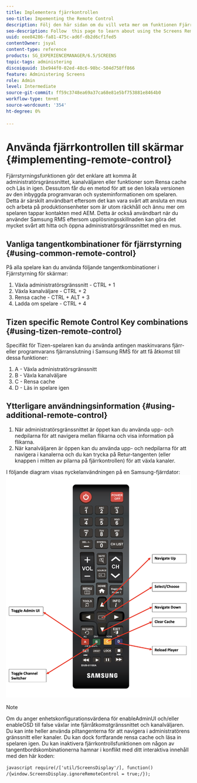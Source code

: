```yaml
---
title: Implementera fjärrkontrollen
seo-title: Impementing the Remote Control
description: Följ den här sidan om du vill veta mer om funktionen Fjärrkontroll för skärmar.
seo-description: Follow  this page to learn about using the Screens Remote Control Feature.
uuid: eee84286-fa81-475c-ad6f-db2d6cf1fed5
contentOwner: jsyal
content-type: reference
products: SG_EXPERIENCEMANAGER/6.5/SCREENS
topic-tags: administering
discoiquuid: 1be944f0-02ed-48c6-98bc-504d758ff866
feature: Administering Screens
role: Admin
level: Intermediate
source-git-commit: ff59c3748ea69a37ca68e81e5bf753881e8464b0
workflow-type: tm+mt
source-wordcount: '354'
ht-degree: 0%

---
```


# Använda fjärrkontrollen till skärmar  {#implementing-remote-control}

Fjärrstyrningsfunktionen gör det enklare att komma åt administratörsgränssnittet, kanalväljaren eller funktioner som Rensa cache och Läs in igen. Dessutom får du en metod för att se den lokala versionen av den inbyggda programvaran och systeminformationen om spelaren. Detta är särskilt användbart eftersom det kan vara svårt att ansluta en mus och arbeta på produktionsenheter som är utom räckhåll och ännu mer om spelaren tappar kontakten med AEM. Detta är också användbart när du använder Samsung RMS eftersom upplösningsskillnaden kan göra det mycket svårt att hitta och öppna administratörsgränssnittet med en mus.

## Vanliga tangentkombinationer för fjärrstyrning {#using-common-remote-control}

På alla spelare kan du använda följande tangentkombinationer i Fjärrstyrning för skärmar:

1. Växla administratörsgränssnitt - CTRL + 1
1. Växla kanalväljare - CTRL + 2
1. Rensa cache - CTRL + ALT + 3
1. Ladda om spelare - CTRL + 4

## Tizen specific Remote Control Key combinations {#using-tizen-remote-control}

Specifikt för Tizen-spelaren kan du använda antingen maskinvarans fjärr- eller programvarans fjärranslutning i Samsung RMS för att få åtkomst till dessa funktioner:

1. A - Växla administratörsgränssnitt
1. B - Växla kanalväljare
1. C - Rensa cache
1. D - Läs in spelare igen

## Ytterligare användningsinformation {#using-additional-remote-control}

1. När administratörsgränssnittet är öppet kan du använda upp- och nedpilarna för att navigera mellan flikarna och visa information på flikarna.
1. När kanalväljaren är öppen kan du använda upp- och nedpilarna för att navigera i kanalerna och du kan trycka på Retur-tangenten (eller knappen i mitten av pilarna på fjärrkontrollen) för att växla kanaler.

I följande diagram visas nyckelanvändningen på en Samsung-fjärrdator:
![image](assets/tizen/remote.png)

>[!NOTE]
>Om du anger enhetskonfigurationsvärdena för enableAdminUI och/eller enableOSD till false växlar inte fjärråtkomstgränssnittet och kanalväljaren. Du kan inte heller använda piltangenterna för att navigera i administratörens gränssnitt eller kanaler. Du kan dock fortfarande rensa cache och läsa in spelaren igen. Du kan inaktivera fjärrkontrollsfunktionen om någon av tangentbordskombinationerna hamnar i konflikt med ditt interaktiva innehåll med den här koden:

```javascript require(/['util/ScreensDisplay'/], function() /{window.ScreensDisplay.ignoreRemoteControl = true;/}); ```
